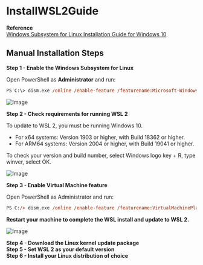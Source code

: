 # InstallWSL2Guide

**Reference**<br>
[Windows Subsystem for Linux Installation Guide for Windows 10](https://docs.microsoft.com/en-us/windows/wsl/install-win10#manual-installation-steps)

## Manual Installation Steps

**Step 1 - Enable the Windows Subsystem for Linux**<br>

Open PowerShell as **Administrator** and run:<br>
```postscript
PS C:\> dism.exe /online /enable-feature /featurename:Microsoft-Windows-Subsystem-Linux /all /norestart
```

![Image](https://github.com/neolin-ms/InstallWSL2Guide/pics/blob/main/2021-08-26_163947.png)

**Step 2 - Check requirements for running WSL 2**<br>

To update to WSL 2, you must be running Windows 10.<br>

* For x64 systems: Version 1903 or higher, with Build 18362 or higher.
* For ARM64 systems: Version 2004 or higher, with Build 19041 or higher.

To check your version and build number, select Windows logo key + R, type winver, select OK.<br>

![Image](https://github.com/neolin-ms/InstallWSL2Guide/pics/blob/main/2021-08-26_163947.png)

**Step 3 - Enable Virtual Machine feature**<br>

Open PowerShell as Administrator and run:<br>
```postscript
PS C:/> dism.exe /online /enable-feature /featurename:VirtualMachinePlatform /all /norestart
```
**Restart your machine to complete the WSL install and update to WSL 2.**

![Image](https://github.com/neolin-ms/InstallWSL2Guide/pics/blob/main/2021-08-26_163947.png)

**Step 4 - Download the Linux kernel update package**<br>
**Step 5 - Set WSL 2 as your default version**<br>
**Step 6 - Install your Linux distribution of choice**<br>

